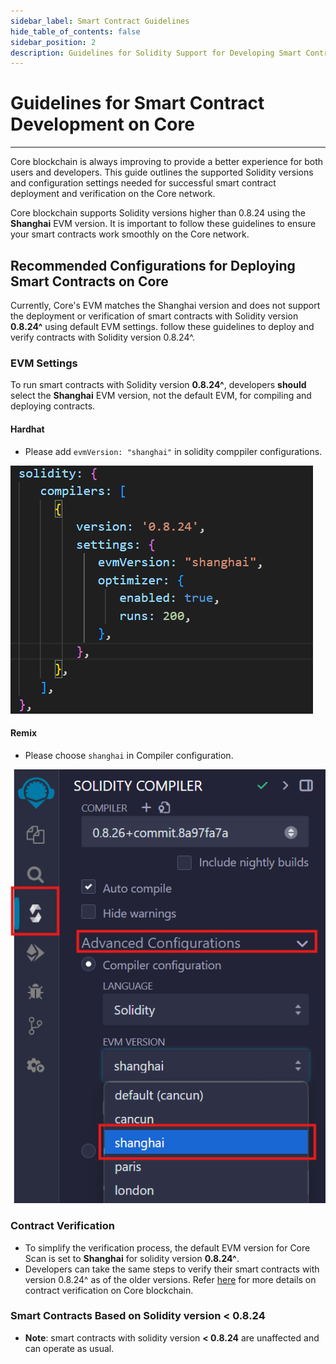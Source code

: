 ```yaml
---
sidebar_label: Smart Contract Guidelines
hide_table_of_contents: false
sidebar_position: 2
description: Guidelines for Solidity Support for Developing Smart Contracts on Core
---
```


# Guidelines for Smart Contract Development on Core

---

Core blockchain is always improving to provide a better experience for both users and developers. This guide outlines the supported Solidity versions and configuration settings needed for successful smart contract deployment and verification on the Core network.

Core blockchain supports Solidity versions higher than 0.8.24 using the **Shanghai** EVM version. It is important to follow these guidelines to ensure your smart contracts work smoothly on the Core network.

## Recommended Configurations for Deploying Smart Contracts on Core

Currently, Core's EVM matches the Shanghai version and does not support the deployment or verification of smart contracts with Solidity version **0.8.24^** using default EVM settings. follow these guidelines to deploy and verify contracts with Solidity version 0.8.24^.

### EVM Settings

To run smart contracts with Solidity version **0.8.24^**, developers **should** select the **Shanghai** EVM version, not the default EVM, for compiling and deploying contracts.

#### Hardhat

- Please add `evmVersion: "shanghai"` in solidity comppiler configurations.

![hardhat-solidity-setting](../../static/img/solidity-support/hardhat-evm-setting.png)

#### Remix

- Please choose `shanghai` in Compiler configuration.

![remix-solidity-setting](../../static/img/solidity-support/remix-setting.png)

### Contract Verification

- To simplify the verification process, the default EVM version for Core Scan is set to **Shanghai** for solidity version **0.8.24^**.
- Developers can take the same steps to verify their smart contracts with version 0.8.24^ as of the older versions. Refer [here](./contract-verify.md) for more details on contract verification on Core blockchain.

### Smart Contracts Based on Solidity version < 0.8.24

- **Note**: smart contracts with solidity version **\< 0.8.24** are unaffected and can operate as usual.
